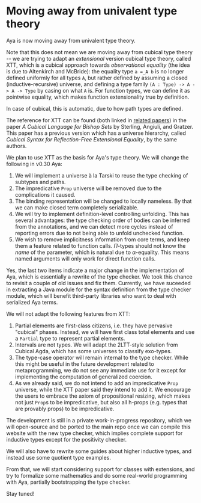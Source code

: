 # Moving away from univalent type theory

Aya is now moving away from univalent type theory.

Note that this does not mean we are moving away from cubical type theory --
we are trying to adapt an _extensional_ version cubical type theory, called XTT,
which is a cubical approach towards _observational equality_ (the idea is due to Altenkirch and McBride):
the equality type `a =_A b` is no longer defined uniformly for all types `A`,
but rather defined by assuming a closed (inductive-recursive) universe,
and defining a type family `(A : Type) -> A -> A -> Type` by casing on what `A` is.
For function types, we can define it as pointwise equality, which makes function extensionality
true by definition.

In case of cubical, this is automatic, due to how path types are defined.

[related papers]: /guide/readings

The reference for XTT can be found (both linked in [related papers]) in the paper _A Cubical Language for Bishop Sets_ by
Sterling, Angiuli, and Gratzer. This paper has a previous version which has a universe hierarchy,
called _Cubical Syntax for Reflection-Free Extensional Equality_, by the same authors.

We plan to use XTT as the basis for Aya's type theory.
We will change the following in v0.30 Aya:

1. We will implement a universe à la Tarski to reuse the type checking of subtypes and paths.
2. The impredicative `Prop` universe will be removed due to the complications it caused.
3. The binding representation will be changed to locally nameless.
   By that we can make closed term completely serializable.
4. We will try to implement definition-level controlling unfolding. This has several advantages:
   the type checking order of bodies can be inferred from the annotations,
   and we can detect more cycles instead of reporting errors due to not being able to unfold unchecked function.
5. We wish to remove implicitness information from core terms, and keep them a feature related to function calls.
   $\Pi$-types should not know the _name_ of the parameter, which is natural due to $\alpha$-equality.
   This means named arguments will only work for direct function calls.

Yes, the last two items indicate a major change in the implementation of Aya,
which is essentially a rewrite of the type checker.
We took this chance to revisit a couple of old issues and fix them.
Currently, we have suceeded in extracting a Java module for the syntax definition from the type checker module,
which will benefit third-party libraries who want to deal with serialized Aya terms.

We will not adapt the following features from XTT:

1. Partial elements are first-class citizens, i.e. they have pervasive "cubical" phases.
   Instead, we will have first class total elements and use a `Partial` type to represent partial elements.
2. Intervals are not types. We will adapt the 2LTT-style solution from Cubical Agda, which has some universes
   to classify exo-types.
3. The type-case operator will remain internal to the type checker.
   While this might be useful in the future development related to metaprogramming,
   we do not see any immediate use for it except for implementing the computation of generalized coercion.
4. As we already said, we do not intend to add an impredicative `Prop` universe,
   while the XTT paper said they intend to add it.
   We encourage the users to embrace the axiom of propositional resizing,
   which makes not just `Prop`s to be impredicative, but also all h-props
   (e.g. types that are provably props) to be impredicative.

The development is still in a private work-in-progress repository,
which we will open-source and be ported to the main repo once we
can compile this website with the new type checker,
which implies complete support for inductive types except for the positivity checker.

We will also have to rewrite some guides about higher inductive types,
and instead use some quotient type examples.

From that, we will start considering support for classes with extensions,
and try to formalize some mathematics and do some real-world programming with Aya,
partially bootstrapping the type checker.

Stay tuned!
